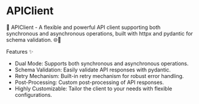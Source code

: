 # APIClient
🚀 APIClient - A flexible and powerful API client supporting both synchronous and asynchronous operations, built with httpx and pydantic for schema validation. 🌐🔧

Features ✨
- Dual Mode: Supports both synchronous and asynchronous operations.
- Schema Validation: Easily validate API responses with pydantic.
- Retry Mechanism: Built-in retry mechanism for robust error handling.
- Post-Processing: Custom post-processing of API responses.
- Highly Customizable: Tailor the client to your needs with flexible configurations.
